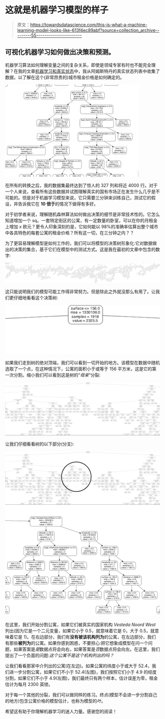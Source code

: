 # 这就是机器学习模型的样子

> 原文：<https://towardsdatascience.com/this-is-what-a-machine-learning-model-looks-like-613f4ec89abf?source=collection_archive---------55----------------------->

## 可视化机器学习如何做出决策和预测。

机器学习算法如何理解变量之间的复杂关系，即使是领域专家有时也不能完全理解？在我的文章[机器学习和真实状态](/ai-and-real-state-renting-in-amsterdam-part-1-5fce18238dbc)中，我从阿姆斯特丹的真实状态列表中收集了数据，以了解在这个(非常昂贵的)城市租金价格是如何确定的。

![](img/d34df2d1199e3d9a43c59e2d1041d1e1.png)

在所有的转换之后，我的数据集最终达到了惊人的 327 列和将近 4000 行。对于一个人来说，查看所有这些数据并试图理解真实的国有市场正在发生什么几乎是不可能的。但是对于机器学习模型来说，它只需要三分钟来训练自己，测试它的假设，并告诉我它在 **10 倍于**的情况下做得有多好。

对于初学者来说，理解随机森林算法如何做出决策的细节是非常技术性的。它怎么知道增加一个 sq。一套特定街区的公寓，有一定数量的卧室，可以在你的月租金上增加 *x* 欧元？更令人印象深刻的是，它如何能以 98%的准确率估算出整个城市中各具特色的每套公寓的租金价格？所有这一切，在三分钟之内？？

为了更容易理解模型是如何工作的，我们可以将模型的决策树形象化:它对数据做出的决策的集合，基于它们在模型中的测试方式。这是我在最初的文章中包含的数字:

![](img/9f3c6eb8ea92103f73221a0a32f7f9e3.png)

这只能说明我们的模型可能工作得非常努力。但是除此之外就没那么有用了。让我们更仔细地看看这个决策树:

![](img/45b5719b96c77e4fd6bbb8d0a7b773ac.png)

如果我们走到树的绝对顶端，我们可以看到一切开始的地方。该模型在数据中随机选取了一个点，在这种情况下，公寓的面积小于或等于 156 平方米，这是它的第一次分割。缩小我们可以看到这是树的“*母亲*”分裂:

![](img/f6fa1c8fdb211ce407d5381c761806e4.png)

让我们仔细看看树的以下部分(分支):

![](img/491abd5ba461ae502834ce09c6bf19c3.png)![](img/97ccea42602c6868136ff132fe09b9cc.png)

在这里，我们开始分割公寓，如果它们被真实的国家机构 *Vesteda Noord West* 列出(因为它是一个二元变量，如果它小于 0.5，就意味着它是 0，大于 0.5，就意味着它是 1)。在右边部分，我们有**没有被该机构列为**的公寓，在左边部分，我们有那些**被列为**的公寓。如果你感到困惑，不要担心:把它想象成模型在问一个问题，如果答案是*是*数据点将会向右，如果答案是*否*数据点将会向左。在这里，我们提出了一个负面的问题:*这个公寓不是这个机构列出的吗？*

让我们看看那家中介列出的公寓(在左边)。如果公寓的纬度小于或大于 52.4，我们进一步分割公寓，如果它们不小于 52.4(左图)，我们按照它们小于 4.9 的经度分割，如果它们不小于 4.9(左图)，我们最终只有两个样本，估计误差为零，租金估计为每月 2300 英镑。

对于每一个其他的分裂，我们可以做同样的练习。终点(模型不会进一步分割自己的地方)包含公寓价格的模型估计，也称为模型的*叶*。

希望这有助于你理解机器学习的迷人力量。感谢您的阅读！